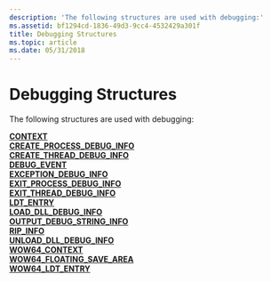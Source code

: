 ```yaml
---
description: 'The following structures are used with debugging:'
ms.assetid: bf1294cd-1836-49d3-9cc4-4532429a301f
title: Debugging Structures
ms.topic: article
ms.date: 05/31/2018
---
```


# Debugging Structures

The following structures are used with debugging:

<dl>

[**CONTEXT**](/windows/desktop/api/WinNT/ns-winnt-arm64_nt_context)  
[**CREATE\_PROCESS\_DEBUG\_INFO**](/windows/win32/api/minwinbase/ns-minwinbase-create_process_debug_info)  
[**CREATE\_THREAD\_DEBUG\_INFO**](/windows/win32/api/minwinbase/ns-minwinbase-create_thread_debug_info)  
[**DEBUG\_EVENT**](/windows/win32/api/minwinbase/ns-minwinbase-debug_event)  
[**EXCEPTION\_DEBUG\_INFO**](/windows/win32/api/minwinbase/ns-minwinbase-exception_debug_info)  
[**EXIT\_PROCESS\_DEBUG\_INFO**](/windows/win32/api/minwinbase/ns-minwinbase-exit_process_debug_info)  
[**EXIT\_THREAD\_DEBUG\_INFO**](/windows/win32/api/minwinbase/ns-minwinbase-exit_thread_debug_info)  
[**LDT\_ENTRY**](/windows/desktop/api/WinNT/ns-winnt-ldt_entry)  
[**LOAD\_DLL\_DEBUG\_INFO**](/windows/win32/api/minwinbase/ns-minwinbase-load_dll_debug_info)  
[**OUTPUT\_DEBUG\_STRING\_INFO**](/windows/win32/api/minwinbase/ns-minwinbase-output_debug_string_info)  
[**RIP\_INFO**](/windows/win32/api/minwinbase/ns-minwinbase-rip_info)  
[**UNLOAD\_DLL\_DEBUG\_INFO**](/windows/win32/api/minwinbase/ns-minwinbase-unload_dll_debug_info)  
[**WOW64\_CONTEXT**](/windows/desktop/api/WinNT/ns-winnt-wow64_context)  
[**WOW64\_FLOATING\_SAVE\_AREA**](/windows/desktop/api/WinNT/ns-winnt-wow64_floating_save_area)  
[**WOW64\_LDT\_ENTRY**](/windows/desktop/api/WinNT/ns-winnt-wow64_ldt_entry)  
</dl>

 

 

